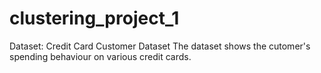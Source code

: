 # clustering_project_1

Dataset: Credit Card Customer Dataset
The dataset shows the cutomer's spending behaviour on various credit cards.
